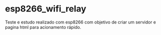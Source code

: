 # esp8266_wifi_relay
Teste e estudo realizado com esp8266 com objetivo de criar um servidor e pagina html para acionamento rápido.
